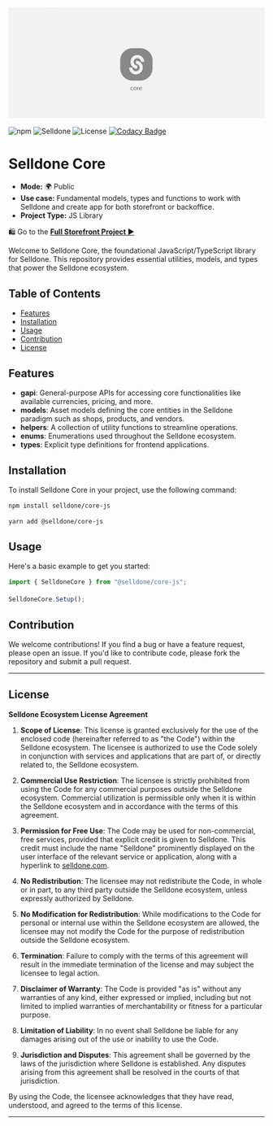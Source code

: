 
![Selldone Official Storefront App](_docs/images/banner-core.jpg)

![npm](https://img.shields.io/npm/v/@selldone/core-js)
![Selldone](https://img.shields.io/badge/type-Selldone-f39f37?style=flat&label=Core&labelColor=%23567&color=%23000)
![License](https://img.shields.io/github/license/selldone/core.svg)
[![Codacy Badge](https://app.codacy.com/project/badge/Grade/e06b6bb638104350a6cbd7cc056ce6c1)](https://app.codacy.com/gh/selldone/core/dashboard?utm_source=gh&utm_medium=referral&utm_content=&utm_campaign=Badge_grade)


# Selldone Core

* **Mode:** 🌍 Public
* **Use case:** Fundamental models, types and functions to work with Selldone and create app for both storefront or backoffice.
* **Project Type:** JS Library

🛍️ Go to the [**Full Storefront Project ▶**](https://github.com/selldone/storefront) 

Welcome to Selldone Core, the foundational JavaScript/TypeScript library for Selldone. This repository provides essential utilities, models, and types that power the Selldone ecosystem.

## Table of Contents

- [Features](#features)
- [Installation](#installation)
- [Usage](#usage)
- [Contribution](#contribution)
- [License](#license)

## Features

- **gapi**: General-purpose APIs for accessing core functionalities like available currencies, pricing, and more.
- **models**: Asset models defining the core entities in the Selldone paradigm such as shops, products, and vendors.
- **helpers**: A collection of utility functions to streamline operations.
- **enums**: Enumerations used throughout the Selldone ecosystem.
- **types**: Explicit type definitions for frontend applications.

## Installation

To install Selldone Core in your project, use the following command:

```bash
npm install selldone/core-js
```
```bash
yarn add @selldone/core-js
```


## Usage

Here's a basic example to get you started:

```javascript
import { SelldoneCore } from "@selldone/core-js";

SelldoneCore.Setup();
```


## Contribution

We welcome contributions! If you find a bug or have a feature request, please open an issue. If you'd like to contribute code, please fork the repository and submit a pull request.


---

## License
**Selldone Ecosystem License Agreement**

1. **Scope of License**: This license is granted exclusively for the use of the enclosed code (hereinafter referred to as "the Code") within the Selldone ecosystem. The licensee is authorized to use the Code solely in conjunction with services and applications that are part of, or directly related to, the Selldone ecosystem.

2. **Commercial Use Restriction**: The licensee is strictly prohibited from using the Code for any commercial purposes outside the Selldone ecosystem. Commercial utilization is permissible only when it is within the Selldone ecosystem and in accordance with the terms of this agreement.

3. **Permission for Free Use**: The Code may be used for non-commercial, free services, provided that explicit credit is given to Selldone. This credit must include the name "Selldone" prominently displayed on the user interface of the relevant service or application, along with a hyperlink to [selldone.com](https://selldone.com).

4. **No Redistribution**: The licensee may not redistribute the Code, in whole or in part, to any third party outside the Selldone ecosystem, unless expressly authorized by Selldone.

5. **No Modification for Redistribution**: While modifications to the Code for personal or internal use within the Selldone ecosystem are allowed, the licensee may not modify the Code for the purpose of redistribution outside the Selldone ecosystem.

6. **Termination**: Failure to comply with the terms of this agreement will result in the immediate termination of the license and may subject the licensee to legal action.

7. **Disclaimer of Warranty**: The Code is provided "as is" without any warranties of any kind, either expressed or implied, including but not limited to implied warranties of merchantability or fitness for a particular purpose.

8. **Limitation of Liability**: In no event shall Selldone be liable for any damages arising out of the use or inability to use the Code.

9. **Jurisdiction and Disputes**: This agreement shall be governed by the laws of the jurisdiction where Selldone is established. Any disputes arising from this agreement shall be resolved in the courts of that jurisdiction.

By using the Code, the licensee acknowledges that they have read, understood, and agreed to the terms of this license.

---